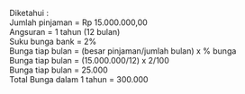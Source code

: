 Diketahui :
<br>Jumlah pinjaman = Rp 15.000.000,00
<br>Angsuran = 1 tahun (12 bulan)
<br>Suku bunga bank = 2%
<br>Bunga tiap bulan = (besar pinjaman/jumlah bulan) x % bunga
<br>Bunga tiap bulan = (15.000.000/12) x 2/100
<br>Bunga tiap bulan = 25.000
<br>Total Bunga dalam 1 tahun = 300.000
